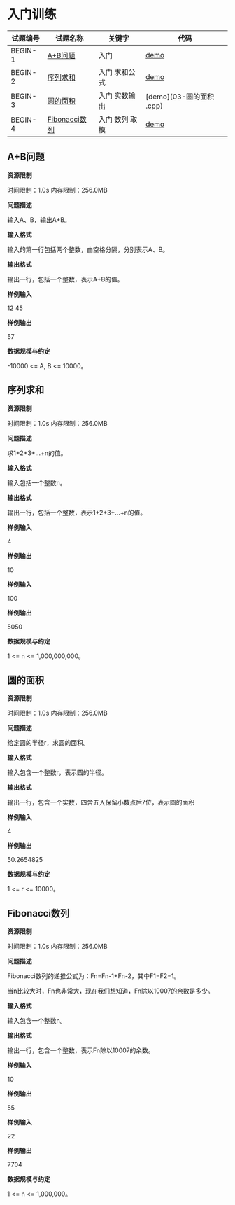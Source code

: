 # 入门训练

| 试题编号 | 试题名称                        | 关键字         | 代码                         |
| -------- | ------------------------------- | -------------- | ---------------------------- |
| BEGIN-1  | [A+B问题](#A+B问题)             | 入门           | [demo](01-A+B.cpp)           |
| BEGIN-2  | [序列求和](#序列求和)           | 入门 求和公式  | [demo](02-序列求和.cpp)      |
| BEGIN-3  | [ 圆的面积](#圆的面积)          | 入门 实数输出  | [demo](03-圆的面积 .cpp)     |
| BEGIN-4  | [Fibonacci数列](#Fibonacci数列) | 入门 数列 取模 | [demo](04-Fibonacci数列.cpp) |

## A+B问题

**资源限制**

时间限制：1.0s  内存限制：256.0MB

**问题描述**

输入A、B，输出A+B。

**输入格式**

输入的第一行包括两个整数，由空格分隔，分别表示A、B。

**输出格式**

输出一行，包括一个整数，表示A+B的值。

**样例输入**

12 45

**样例输出**

57

**数据规模与约定**

-10000 <= A, B <= 10000。

## 序列求和

**资源限制**

时间限制：1.0s  内存限制：256.0MB

**问题描述**

求1+2+3+...+n的值。

**输入格式**

输入包括一个整数n。

**输出格式**

输出一行，包括一个整数，表示1+2+3+...+n的值。

**样例输入**

4

**样例输出**

10

**样例输入**

100

**样例输出**

5050

**数据规模与约定**

1 <= n <= 1,000,000,000。

## 圆的面积

**资源限制**

时间限制：1.0s  内存限制：256.0MB

**问题描述**

给定圆的半径r，求圆的面积。

**输入格式**

输入包含一个整数r，表示圆的半径。

**输出格式**

输出一行，包含一个实数，四舍五入保留小数点后7位，表示圆的面积

**样例输入**

4

**样例输出**

50.2654825

**数据规模与约定**

1 <= r <= 10000。

## Fibonacci数列

**资源限制**

时间限制：1.0s  内存限制：256.0MB

**问题描述**

Fibonacci数列的递推公式为：Fn=Fn-1+Fn-2，其中F1=F2=1。

当n比较大时，Fn也非常大，现在我们想知道，Fn除以10007的余数是多少。

**输入格式**

输入包含一个整数n。

**输出格式**

输出一行，包含一个整数，表示Fn除以10007的余数。

**样例输入**

10

**样例输出**

55

**样例输入**

22

**样例输出**

7704

**数据规模与约定**

1 <= n <= 1,000,000。